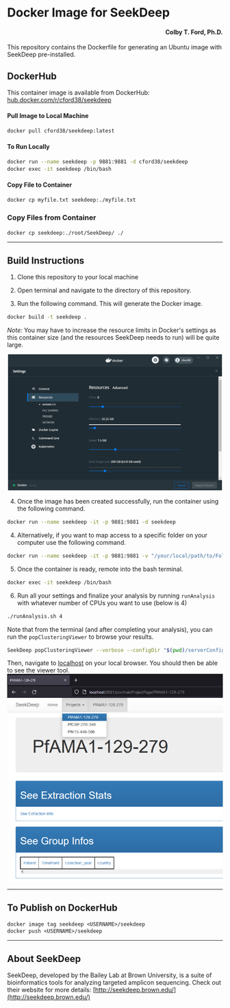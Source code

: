 # Docker Image for SeekDeep
<h4 align = "right">Colby T. Ford, Ph.D.</h4>
This repository contains the Dockerfile for generating an Ubuntu image with SeekDeep pre-installed.

## DockerHub
This container image is available from DockerHub: [hub.docker.com/r/cford38/seekdeep](https://hub.docker.com/r/cford38/seekdeep)

#### Pull Image to Local Machine
```bash
docker pull cford38/seekdeep:latest
```
#### To Run Locally
```bash
docker run --name seekdeep -p 9881:9881 -d cford38/seekdeep
docker exec -it seekdeep /bin/bash
```

#### Copy File to Container
```bash
docker cp myfile.txt seekdeep:./myfile.txt
```

### Copy Files from Container
```bash
docker cp seekdeep:./root/SeekDeep/ ./
```

-------------------------------

## Build Instructions
1. Clone this repository to your local machine

2. Open terminal and navigate to the directory of this repository.

3. Run the following command. This will generate the Docker image.
```bash
docker build -t seekdeep .
```
_Note:_ You may have to increase the resource limits in Docker's settings as this container size (and the resources SeekDeep needs to run) will be quite large.
<p align="center"><img src="DockerSettings.PNG" width="500px"></p>


4. Once the image has been created successfully, run the container using the following command.
```bash
docker run --name seekdeep -it -p 9881:9881 -d seekdeep
```
4. Alternatively, if you want to map access to a specific folder on your computer use the following command.
```bash
docker run --name seekdeep -it -p 9881:9881 -v "/your/local/path/to/Folder":/FolderNameInDocker -d seekdeep
```

5. Once the container is ready, remote into the bash terminal.
```bash
docker exec -it seekdeep /bin/bash
```

6. Run all your settings and finalize your analysis by running `runAnalysis` with whatever number of CPUs you want to use (below is 4)
```bash
./runAnalysis.sh 4
```

Note that from the terminal (and after completing your analysis), you can run the `popClusteringViewer` to browse your results.

```bash
SeekDeep popClusteringViewer --verbose --configDir "$(pwd)/serverConfigs" --bindAddress 0.0.0.0 --port 9881 --name pcv
```

Then, navigate to [localhost](http://localhost:9881/pcv) on your local browser. You should then be able to see the viewer tool.
![](viewer.png)

----------------------

## To Publish on DockerHub

```
docker image tag seekdeep <USERNAME>/seekdeep
docker push <USERNAME>/seekdeep
```

----------------------
## About SeekDeep

SeekDeep, developed by the Bailey Lab at Brown University, is a suite of bioinformatics tools for analyzing targeted amplicon sequencing. Check out their website for more details: [http://seekdeep.brown.edu/](http://seekdeep.brown.edu/)
